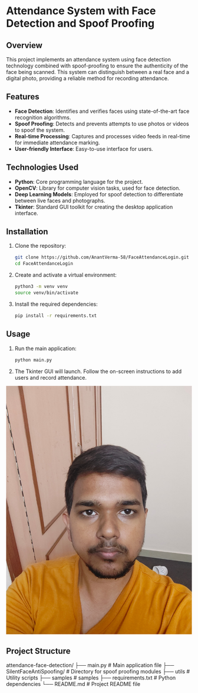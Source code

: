 # Attendance System with Face Detection and Spoof Proofing

## Overview

This project implements an attendance system using face detection technology combined with spoof-proofing to ensure the authenticity of the face being scanned. This system can distinguish between a real face and a digital photo, providing a reliable method for recording attendance.

## Features

- **Face Detection**: Identifies and verifies faces using state-of-the-art face recognition algorithms.
- **Spoof Proofing**: Detects and prevents attempts to use photos or videos to spoof the system.
- **Real-time Processing**: Captures and processes video feeds in real-time for immediate attendance marking.
- **User-friendly Interface**: Easy-to-use interface for users.

## Technologies Used

- **Python**: Core programming language for the project.
- **OpenCV**: Library for computer vision tasks, used for face detection.
- **Deep Learning Models**: Employed for spoof detection to differentiate between live faces and photographs.
- **Tkinter**: Standard GUI toolkit for creating the desktop application interface.

## Installation

1. Clone the repository:
    ```bash
    git clone https://github.com/AnantVerma-58/FaceAttendanceLogin.git
    cd FaceAttendanceLogin
    ```

2. Create and activate a virtual environment:
    ```bash
    python3 -m venv venv
    source venv/bin/activate
    ```

3. Install the required dependencies:
    ```bash
    pip install -r requirements.txt
    ```

## Usage

1. Run the main application:
    ```bash
    python main.py
    ```

2. The Tkinter GUI will launch. Follow the on-screen instructions to add users and record attendance.

![Real Image](samples/Real.jpeg)


## Project Structure

attendance-face-detection/
├── main.py                  # Main application file
├── SilentFaceAntiSpoofing/  # Directory for spoof proofing modules
├── utils                    # Utility scripts
├── samples                  # samples
├── requirements.txt         # Python dependencies
└── README.md                # Project README file
